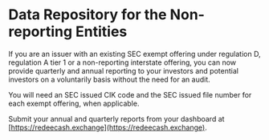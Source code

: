 # Data Repository for the Non-reporting Entities

If you are an issuer with an existing SEC exempt offering under regulation D, regulation A tier 1 or a non-reporting interstate offering, you can now provide quarterly and annual reporting to your investors and potential investors on a voluntarily basis without the need for an audit.

You will need an SEC issued CIK code and the SEC issued file number for each exempt offering, when applicable.

Submit your annual and quarterly reports from your dashboard at [https://redeecash.exchange](https://redeecash.exchange).
